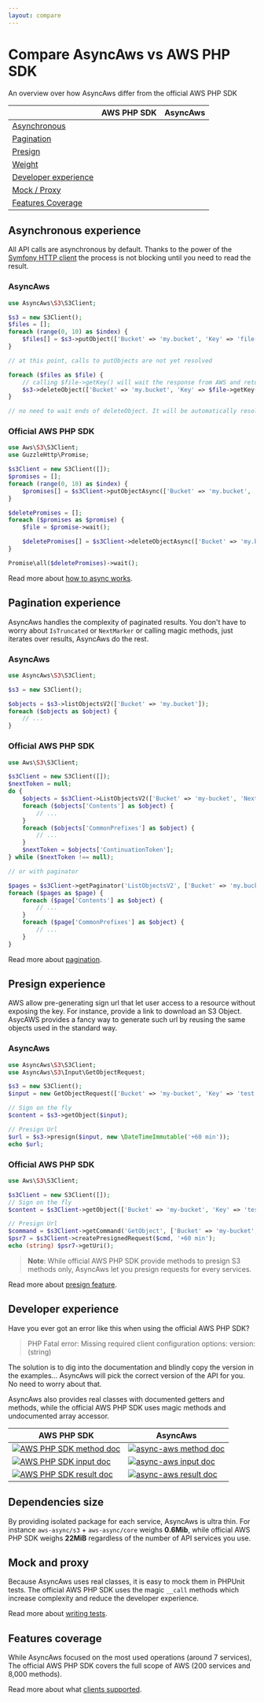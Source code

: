 ```yaml
---
layout: compare
---
```


# Compare AsyncAws vs AWS PHP SDK

An overview over how AsyncAws differ from the official AWS PHP SDK

|   | AWS PHP SDK | AsyncAws |
|---|-------------|-----------|
| [Asynchronous](#async-experience)                    | | <i class="fa fa-check"></i> |
| [Pagination](#pagination-experience)          | | <i class="fa fa-check"></i> |
| [Presign](#presign-experience)                | | <i class="fa fa-check"></i> |
| [Weight](#dependencies-size)                  | | <i class="fa fa-check"></i> |
| [Developer experience](#developer-experience) | | <i class="fa fa-check"></i> |
| [Mock / Proxy](#mock-and-proxy)               | | <i class="fa fa-check"></i> |
| [Features Coverage](#features-coverage)       | <i class="fa fa-check"></i> | |


## Asynchronous experience

All API calls are asynchronous by default. Thanks to the power of the
[Symfony HTTP client](https://symfony.com/doc/current/components/http_client.html)
the process is not blocking until you need to read the result.

### AsyncAws

```php
use AsyncAws\S3\S3Client;

$s3 = new S3Client();
$files = [];
foreach (range(0, 10) as $index) {
    $files[] = $s3->putObject(['Bucket' => 'my.bucket', 'Key' => 'file-' . uniqid('file-', true), 'Body' => 'test']);
}

// at this point, calls to putObjects are not yet resolved

foreach ($files as $file) {
    // calling $file->getKey() will wait the response from AWS and returned the real value
    $s3->deleteObject(['Bucket' => 'my.bucket', 'Key' => $file->getKey()]);
}

// no need to wait ends of deleteObject. It will be automatically resolved on destruct
```

### Official AWS PHP SDK

```php
use Aws\S3\S3Client;
use GuzzleHttp\Promise;

$s3Client = new S3Client([]);
$promises = [];
foreach (range(0, 10) as $index) {
    $promises[] = $s3Client->putObjectAsync(['Bucket' => 'my.bucket', 'Key' => 'file-' . uniqid('file-', true), 'Body' => 'test']);
}

$deletePromises = [];
foreach ($promises as $promise) {
    $file = $promise->wait();

    $deletePromises[] = $s3Client->deleteObjectAsync(['Bucket' => 'my.bucket', 'Key' => $file['Key']]);
}

Promise\all($deletePromises)->wait();
```

Read more about [how to async works](/features/async.md).

## Pagination experience

AsyncAws handles the complexity of paginated results. You don't
have to worry about `IsTruncated` or `NextMarker` or calling magic methods, just
iterates over results, AsyncAws do the rest.

### AsyncAws

```php
use AsyncAws\S3\S3Client;

$s3 = new S3Client();

$objects = $s3->listObjectsV2(['Bucket' => 'my.bucket']);
foreach ($objects as $object) {
    // ...
}
```

### Official AWS PHP SDK

```php
use Aws\S3\S3Client;

$s3Client = new S3Client([]);
$nextToken = null;
do {
    $objects = $s3Client->ListObjectsV2(['Bucket' => 'my-bucket', 'NextContinuationToken' => $nextToken]);
    foreach ($objects['Contents'] as $object) {
        // ...
    }
    foreach ($objects['CommonPrefixes'] as $object) {
        // ...
    }
    $nextToken = $objects['ContinuationToken'];
} while ($nextToken !== null);

// or with paginator

$pages = $s3Client->getPaginator('ListObjectsV2', ['Bucket' => 'my.bucket']);
foreach ($pages as $page) {
    foreach ($page['Contents'] as $object) {
        // ...
    }
    foreach ($page['CommonPrefixes'] as $object) {
        // ...
    }
}

```

Read more about [pagination](/features/pagination.md).

## Presign experience

AWS allow pre-generating sign url that let user access to a resource
without exposing the key. For instance, provide a link to download an S3 Object.
AsycAWS provides a fancy way to generate such url by reusing the same objects
used in the standard way.

### AsyncAws

```php
use AsyncAws\S3\S3Client;
use AsyncAws\S3\Input\GetObjectRequest;

$s3 = new S3Client();
$input = new GetObjectRequest(['Bucket' => 'my-bucket', 'Key' => 'test']);

// Sign on the fly
$content = $s3->getObject($input);

// Presign Url
$url = $s3->presign($input, new \DateTimeImmutable('+60 min'));
echo $url;
```

### Official AWS PHP SDK

```php
use Aws\S3\S3Client;

$s3Client = new S3Client([]);
// Sign on the fly
$content = $s3Client->getObject(['Bucket' => 'my-bucket', 'Key' => 'test']);

// Presign Url
$command = $s3Client->getCommand('GetObject', ['Bucket' => 'my-bucket', 'Key' => 'test']);
$psr7 = $s3Client->createPresignedRequest($cmd, '+60 min');
echo (string) $psr7->getUri();

```

> **Note**: While official AWS PHP SDK provide methods to presign S3 methods only,
> AsyncAws let you presign requests for every services.

Read more about [presign feature](/features/presign.md).

## Developer experience

Have you ever got an error like this when using the official AWS PHP SDK?

> PHP Fatal error: Missing required client configuration options: version: (string)

The solution is to dig into the documentation and blindly copy the version in the
examples... AsyncAws will pick the correct version of the API for you. No need to
worry about that.

AsyncAws also provides real classes with documented getters and methods, while
the official AWS PHP SDK uses magic methods and undocumented array accessor.

| AWS PHP SDK | AsyncAws |
| ----------- | -------- |
| [![AWS PHP SDK method doc](/assets/image/compare/aws-method.png)](/assets/image/compare/aws-method.png) | [![async-aws method doc](/assets/image/compare/aa-method.png)](/assets/image/compare/aa-method.png)
| [![AWS PHP SDK input doc](/assets/image/compare/aws-input.png)](/assets/image/compare/aws-input.png)    | [![async-aws input doc](/assets/image/compare/aa-input.png)](/assets/image/compare/aa-input.png)
| [![AWS PHP SDK result doc](/assets/image/compare/aws-result.png)](/assets/image/compare/aws-result.png) | [![async-aws result doc](/assets/image/compare/aa-result.png)](/assets/image/compare/aa-result.png)

## Dependencies size

By providing isolated package for each service, AsyncAws is ultra thin. For
instance `aws-async/s3` + `aws-async/core` weighs **0.6Mib**, while official AWS
PHP SDK weighs **22MiB** regardless of the number of API services you use.

## Mock and proxy

Because AsyncAws uses real classes, it is easy to mock them in PHPUnit tests.
The official AWS PHP SDK uses the magic `__call` methods which increase
complexity and reduce the developer experience.

Read more about [writing tests](/features/tests.md).

## Features coverage

While AsyncAws focused on the most used operations (around 7 services),
The official AWS PHP SDK covers the full scope of AWS (200 services and 8,000
methods).

Read more about what [clients supported](/clients/index.md).

